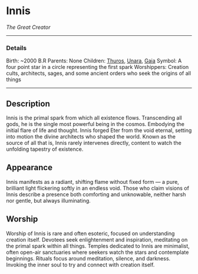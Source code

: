 # Innis

*The Great Creator*

---

### Details

Birth: ~2000 B.R
Parents: None
Children: [Thuros](Thuros.md), [Unara](Unara.md), [Gaia](Gaia.md)
Symbol: A four point star in a circle representing the first spark
Worshippers: Creation cults, architects, sages, and some ancient orders who seek the origins of all things

---

## Description

Innis is the primal spark from which all existence flows. Transcending all gods, he is the single most powerful being in the cosmos. Embodying the initial flare of life and thought. Innis forged Eter from the void eternal, setting into motion the divine architects who shaped the world. Known as the source of all that is, Innis rarely intervenes directly, content to watch the unfolding tapestry of existence.


## Appearance

Innis manifests as a radiant, shifting flame without fixed form — a pure, brilliant light flickering softly in an endless void. Those who claim visions of Innis describe a presence both comforting and unknowable, neither harsh nor gentle, but always illuminating.


## Worship

Worship of Innis is rare and often esoteric, focused on understanding creation itself. Devotees seek enlightenment and inspiration, meditating on the primal spark within all things. Temples dedicated to Innis are minimalist, often open-air sanctuaries where seekers watch the stars and contemplate beginnings. Rituals focus around meditation, silence, and darkness. Invoking the inner soul to try and connect with creation itself.
